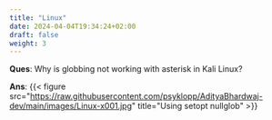 ```yaml
---
title: "Linux"
date: 2024-04-04T19:34:24+02:00
draft: false
weight: 3
---
```


**Ques**: Why is globbing not working with asterisk in Kali Linux?

**Ans**: {{< figure src="https://raw.githubusercontent.com/psyklopp/AdityaBhardwaj-dev/main/images/Linux-x001.jpg" title="Using setopt nullglob" >}}


